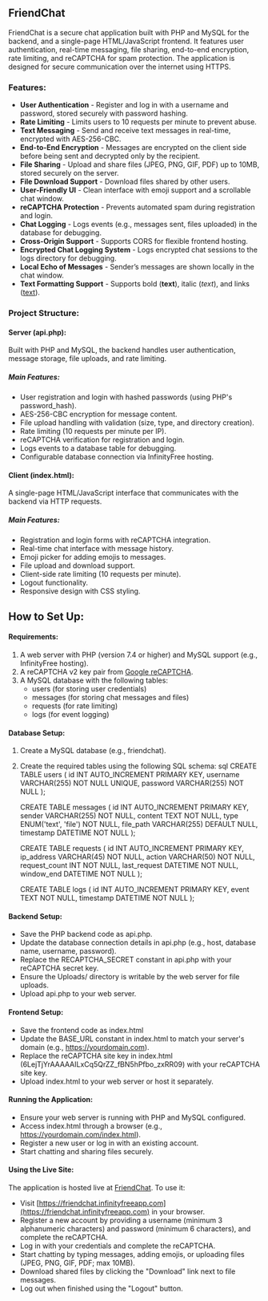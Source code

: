 ## FriendChat

FriendChat is a secure chat application built with PHP and MySQL for the backend, and a single-page HTML/JavaScript frontend. It features user authentication, real-time messaging, file sharing, end-to-end encryption, rate limiting, and reCAPTCHA for spam protection. The application is designed for secure communication over the internet using HTTPS.

### Features:

- **User Authentication** - Register and log in with a username and password, stored securely with password hashing.
- **Rate Limiting** - Limits users to 10 requests per minute to prevent abuse.
- **Text Messaging** - Send and receive text messages in real-time, encrypted with AES-256-CBC.
- **End-to-End Encryption** - Messages are encrypted on the client side before being sent and decrypted only by the recipient.
- **File Sharing** - Upload and share files (JPEG, PNG, GIF, PDF) up to 10MB, stored securely on the server.
- **File Download Support** - Download files shared by other users.
- **User-Friendly UI** - Clean interface with emoji support and a scrollable chat window.
- **reCAPTCHA Protection** - Prevents automated spam during registration and login.
- **Chat Logging** - Logs events (e.g., messages sent, files uploaded) in the database for debugging.
- **Cross-Origin Support** - Supports CORS for flexible frontend hosting.
- **Encrypted Chat Logging System** - Logs encrypted chat sessions to the logs directory for debugging.
- **Local Echo of Messages** - Sender’s messages are shown locally in the chat window.
- **Text Formatting Support** - Supports bold (**text**), italic (*text*), and links ([text](url)).

### Project Structure:

#### Server (api.php):

Built with PHP and MySQL, the backend handles user authentication, message storage, file uploads, and rate limiting.

##### Main Features:
- User registration and login with hashed passwords (using PHP's password_hash).
- AES-256-CBC encryption for message content.
- File upload handling with validation (size, type, and directory creation).
- Rate limiting (10 requests per minute per IP).
- reCAPTCHA verification for registration and login.
- Logs events to a database table for debugging.
- Configurable database connection via InfinityFree hosting.

#### Client (index.html):

A single-page HTML/JavaScript interface that communicates with the backend via HTTP requests.

##### Main Features:
- Registration and login forms with reCAPTCHA integration.
- Real-time chat interface with message history.
- Emoji picker for adding emojis to messages.
- File upload and download support.
- Client-side rate limiting (10 requests per minute).
- Logout functionality.
- Responsive design with CSS styling.

## How to Set Up:

#### Requirements:
1. A web server with PHP (version 7.4 or higher) and MySQL support (e.g., InfinityFree hosting).
2. A reCAPTCHA v2 key pair from [Google reCAPTCHA](https://www.google.com/recaptcha).
3. A MySQL database with the following tables:
   - users (for storing user credentials)
   - messages (for storing chat messages and files)
   - requests (for rate limiting)
   - logs (for event logging)

#### Database Setup:
1. Create a MySQL database (e.g., friendchat).
2. Create the required tables using the following SQL schema:
   sql
   CREATE TABLE users (
       id INT AUTO_INCREMENT PRIMARY KEY,
       username VARCHAR(255) NOT NULL UNIQUE,
       password VARCHAR(255) NOT NULL
   );

   CREATE TABLE messages (
       id INT AUTO_INCREMENT PRIMARY KEY,
       sender VARCHAR(255) NOT NULL,
       content TEXT NOT NULL,
       type ENUM('text', 'file') NOT NULL,
       file_path VARCHAR(255) DEFAULT NULL,
       timestamp DATETIME NOT NULL
   );

   CREATE TABLE requests (
       id INT AUTO_INCREMENT PRIMARY KEY,
       ip_address VARCHAR(45) NOT NULL,
       action VARCHAR(50) NOT NULL,
       request_count INT NOT NULL,
       last_request DATETIME NOT NULL,
       window_end DATETIME NOT NULL
   );

   CREATE TABLE logs (
       id INT AUTO_INCREMENT PRIMARY KEY,
       event TEXT NOT NULL,
       timestamp DATETIME NOT NULL
   );
#### Backend Setup:
- Save the PHP backend code as api.php.
- Update the database connection details in api.php (e.g., host, database name, username, password).
- Replace the RECAPTCHA_SECRET constant in api.php with your reCAPTCHA secret key.
- Ensure the Uploads/ directory is writable by the web server for file uploads.
- Upload api.php to your web server.

#### Frontend Setup:
- Save the frontend code as index.html
- Update the BASE_URL constant in index.html to match your server's domain (e.g., https://yourdomain.com).
- Replace the reCAPTCHA site key in index.html (6LejTjYrAAAAAILxCq5QrZZ_fBN5hPfbo_zxRR09) with your reCAPTCHA site key.
- Upload index.html to your web server or host it separately.

#### Running the Application:
- Ensure your web server is running with PHP and MySQL configured.
- Access index.html through a browser (e.g., https://yourdomain.com/index.html).
- Register a new user or log in with an existing account.
- Start chatting and sharing files securely.

#### Using the Live Site:
The application is hosted live at [FriendChat](https://friendchat.infinityfreeapp.com). To use it:
- Visit [https://friendchat.infinityfreeapp.com](https://friendchat.infinityfreeapp.com) in your browser.
- Register a new account by providing a username (minimum 3 alphanumeric characters) and password (minimum 6 characters), and complete the reCAPTCHA.
- Log in with your credentials and complete the reCAPTCHA.
- Start chatting by typing messages, adding emojis, or uploading files (JPEG, PNG, GIF, PDF; max 10MB).
- Download shared files by clicking the "Download" link next to file messages.
- Log out when finished using the "Logout" button.

